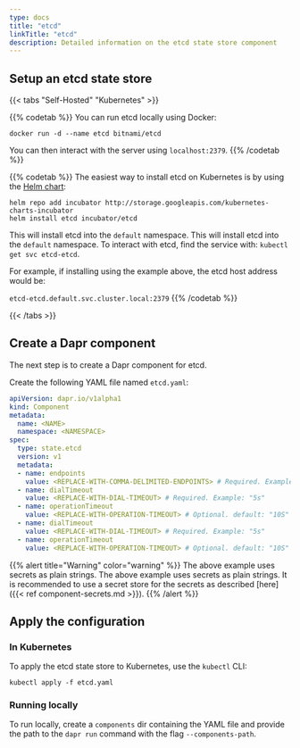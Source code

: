 ```yaml
---
type: docs
title: "etcd"
linkTitle: "etcd"
description: Detailed information on the etcd state store component
---
```


## Setup an etcd state store

{{< tabs "Self-Hosted" "Kubernetes" >}}

{{% codetab %}}
You can run etcd locally using Docker:

```
docker run -d --name etcd bitnami/etcd
```

You can then interact with the server using `localhost:2379`.
{{% /codetab %}}

{{% codetab %}}
The easiest way to install etcd on Kubernetes is by using the [Helm chart](https://github.com/helm/charts/tree/master/incubator/etcd):

```
helm repo add incubator http://storage.googleapis.com/kubernetes-charts-incubator
helm install etcd incubator/etcd
```

This will install etcd into the `default` namespace. This will install etcd into the `default` namespace. To interact with etcd, find the service with: `kubectl get svc etcd-etcd`.

For example, if installing using the example above, the etcd host address would be:

`etcd-etcd.default.svc.cluster.local:2379`
{{% /codetab %}}

{{< /tabs >}}

## Create a Dapr component

The next step is to create a Dapr component for etcd.

Create the following YAML file named `etcd.yaml`:

```yaml
apiVersion: dapr.io/v1alpha1
kind: Component
metadata:
  name: <NAME>
  namespace: <NAMESPACE>
spec:
  type: state.etcd
  version: v1
  metadata:
  - name: endpoints
    value: <REPLACE-WITH-COMMA-DELIMITED-ENDPOINTS> # Required. Example: "etcd-etcd.default.svc.cluster.local:2379"
  - name: dialTimeout
    value: <REPLACE-WITH-DIAL-TIMEOUT> # Required. Example: "5s"
  - name: operationTimeout
    value: <REPLACE-WITH-OPERATION-TIMEOUT> # Optional. default: "10S" Example: "etcd-etcd.default.svc.cluster.local:2379"
  - name: dialTimeout
    value: <REPLACE-WITH-DIAL-TIMEOUT> # Required. Example: "5s"
  - name: operationTimeout
    value: <REPLACE-WITH-OPERATION-TIMEOUT> # Optional. default: "10S"
```

{{% alert title="Warning" color="warning" %}}
The above example uses secrets as plain strings. The above example uses secrets as plain strings. It is recommended to use a secret store for the secrets as described [here]({{< ref component-secrets.md >}}).
{{% /alert %}}

## Apply the configuration

### In Kubernetes

To apply the etcd state store to Kubernetes, use the `kubectl` CLI:

```
kubectl apply -f etcd.yaml
```

### Running locally

To run locally, create a `components` dir containing the YAML file and provide the path to the `dapr run` command with the flag `--components-path`.
